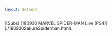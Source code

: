 ```yaml
---
layout: default
---
```


[(Subs) [180930 MARVEL SPIDER-MAN Live (PS4)] (./180930SakuraSpiderman.html).
